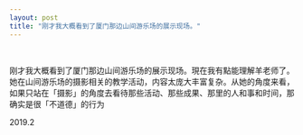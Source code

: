 ```yaml
---
layout: post
title: "刚才我大概看到了厦门那边山间游乐场的展示现场。"
---
```


  
&nbsp;
&nbsp;



刚才我大概看到了厦门那边山间游乐场的展示现场。現在我有點能理解羊老师了。她在山间游乐场的摄影相关的教学活动，内容太庞大丰富复杂。从她的角度来看，如果只站在「摄影」的角度去看待那些活动、那些成果、那里的人和事和时间，那确实是很「不道德」的行为

2019.2